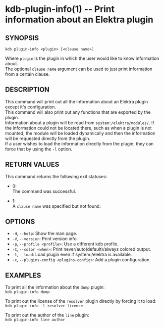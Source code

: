 # kdb-plugin-info(1) -- Print information about an Elektra plugin

## SYNOPSIS

`kdb plugin-info <plugin> [<clause name>]`<br>

Where `plugin` is the plugin in which the user would like to know information about.<br>
The optional `clause name` argument can be used to just print information from a certain clause.<br>

## DESCRIPTION

This command will print out all the information about an Elektra plugin except it's configuration.<br>
This command will also print out any functions that are exported by the plugin.<br>
Information about a plugin will be read from `system:/elektra/modules/`. If the information could not be located there, such as when a plugin is not mounted, the module will be loaded dynamically and then the information will be requested directly from the plugin.<br>
If a user wishes to load the information directly from the plugin, they can force that by using the `-l` option.<br>

## RETURN VALUES

This command returns the following exit statuses:<br>

- 0:<br>
  The command was successful.<br>

- 1:<br>
  A `clause name` was specified but not found.<br>

## OPTIONS

- `-H`, `--help`:
  Show the man page.
- `-V`, `--version`:
  Print version info.
- `-p`, `--profile <profile>`:
  Use a different kdb profile.
- `-C`, `--color <when>`:
  Print never/auto(default)/always colored output.
- `-l`, `--load`:
  Load plugin even if system:/elektra is available.
- `-c`, `--plugins-config <plugins-config>`:
  Add a plugin configuration.

## EXAMPLES

To print all the information about the `dump` plugin:<br>
`kdb plugin-info dump`<br>

To print out the license of the `resolver` plugin directly by forcing it to load:<br>
`kdb plugin-info -l resolver licence`<br>

To print out the author of the `line` plugin:<br>
`kdb plugin-info line author`<br>
